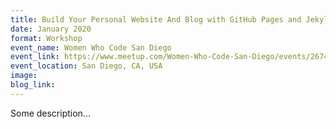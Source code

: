 ```yaml
---
title: Build Your Personal Website And Blog with GitHub Pages and Jekyll
date: January 2020
format: Workshop
event_name: Women Who Code San Diego
event_link: https://www.meetup.com/Women-Who-Code-San-Diego/events/267484617/
event_location: San Diego, CA, USA
image: 
blog_link:  
---
```

Some description...
